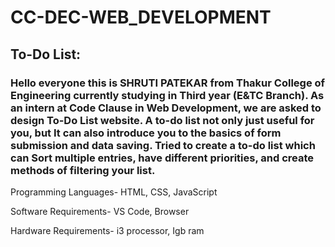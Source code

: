 # CC-DEC-WEB_DEVELOPMENT
## To-Do List: 
### Hello everyone this is SHRUTI PATEKAR from Thakur College of Engineering currently studying in Third year (E&TC Branch). As an intern at Code Clause in Web Development, we are asked to design To-Do List website. A to-do list not only just useful for you, but It can also introduce you to the basics of form submission and data saving. Tried to create a to-do list which can Sort multiple entries, have different priorities, and create methods of filtering your list.

Programming Languages- HTML, CSS, JavaScript

Software Requirements- VS Code, Browser

Hardware Requirements- i3 processor, Igb ram  
